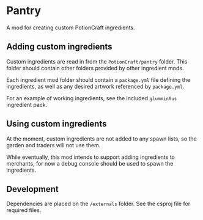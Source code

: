 # Pantry

A mod for creating custom PotionCraft ingredients.

## Adding custom ingredients

Custom ingredients are read in from the `PotionCraft/pantry` folder. This folder should contain other folders provided by other ingredient mods.

Each ingredient mod folder should contain a `package.yml` file defining the ingredients, as well as any desired artwork referenced by `package.yml`.

For an example of working ingredients, see the included `glummin0us` ingredient pack.

## Using custom ingredients

At the moment, custom ingredients are not added to any spawn lists, so the garden and traders will not use them.

While eventually, this mod intends to support adding ingredients to merchants, for now a debug console should be used to spawn the ingredients.

## Development

Dependencies are placed on the `/externals` folder. See the csproj file for required files.
